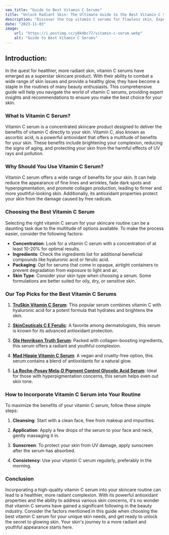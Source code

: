 ```yaml
---
seo_title: "Guide to Best Vitamin C Serums"
title: "Unlock Radiant Skin: The Ultimate Guide to the Best Vitamin C Serums"
description: "Discover the top vitamin C serums for flawless skin. Expert insights and recommendations for a radiant complexion."
date: "2023-11-03"
image:
    url: "https://i.postimg.cc/y8kHbc77/vitamin-c-serum.webp"
    alt: "Guide to Best Vitamin C Serums"
---
```


## Introduction:

In the quest for healthier, more radiant skin, vitamin C serums have emerged as a superstar skincare product. With their ability to combat a wide range of skin issues and provide a healthy glow, they have become a staple in the routines of many beauty enthusiasts. This comprehensive guide will help you navigate the world of vitamin C serums, providing expert insights and recommendations to ensure you make the best choice for your skin.

### What Is Vitamin C Serum?
Vitamin C serum is a concentrated skincare product designed to deliver the benefits of vitamin C directly to your skin. Vitamin C, also known as ascorbic acid, is a powerful antioxidant that offers a multitude of benefits for your skin. These benefits include brightening your complexion, reducing the signs of aging, and protecting your skin from the harmful effects of UV rays and pollution.

### Why Should You Use Vitamin C Serum?
Vitamin C serum offers a wide range of benefits for your skin. It can help reduce the appearance of fine lines and wrinkles, fade dark spots and hyperpigmentation, and promote collagen production, leading to firmer and more youthful-looking skin. Additionally, its antioxidant properties protect your skin from the damage caused by free radicals.

### Choosing the Best Vitamin C Serum
Selecting the right vitamin C serum for your skincare routine can be a daunting task due to the multitude of options available. To make the process easier, consider the following factors:

* **Concentration**: Look for a vitamin C serum with a concentration of at least 10-20% for optimal results.
* **Ingredients**: Check the ingredients list for additional beneficial compounds like hyaluronic acid or ferulic acid.
* **Packaging**: Opt for serums that come in opaque, airtight containers to prevent degradation from exposure to light and air.
* **Skin Type**: Consider your skin type when choosing a serum. Some formulations are better suited for oily, dry, or sensitive skin.

### Our Top Picks for the Best Vitamin C Serums
1. [**TruSkin Vitamin C Serum**](https://www.amazon.ae/TruSkin-Vitamin-Serum-Hyaluronic-Brightening/dp/B01M4MCUAF/): This popular serum combines vitamin C with hyaluronic acid for a potent formula that hydrates and brightens the skin.

2. [**SkinCeuticals C E Ferulic**](https://www.amazon.in/Skinceuticals-Ferulic-30-Ml-Fl-oz/dp/B001CJJ5SQ): A favorite among dermatologists, this serum is known for its advanced antioxidant protection.

3. [**Ole Henriksen Truth Serum**](https://www.amazon.in/HENRIKSEN-Truth-Collagen-boosted-True-C/dp/B06ZYPYFGV): Packed with collagen-boosting ingredients, this serum offers a radiant and youthful complexion.

4. [**Mad Hippie Vitamin C Serum**](https://www.amazon.in/Mad-Hippie-Vitamin-Serum-milliliters/dp/B00D8GKC2Y): A vegan and cruelty-free option, this serum contains a blend of antioxidants for a natural glow.

5. [**La Roche-Posay Mela-D Pigment Control Glycolic Acid Serum**](https://www.amazon.in/Roche-Posay-Pigment-Control-1-01oz/dp/B005IXGA6C): Ideal for those with hyperpigmentation concerns, this serum helps even out skin tone.

### How to Incorporate Vitamin C Serum into Your Routine
To maximize the benefits of your vitamin C serum, follow these simple steps:

1. **Cleansing**: Start with a clean face, free from makeup and impurities.

2. **Application**: Apply a few drops of the serum to your face and neck, gently massaging it in.

3. **Sunscreen**: To protect your skin from UV damage, apply sunscreen after the serum has absorbed.

4. **Consistency**: Use your vitamin C serum regularly, preferably in the morning.

### Conclusion
Incorporating a high-quality vitamin C serum into your skincare routine can lead to a healthier, more radiant complexion. With its powerful antioxidant properties and the ability to address various skin concerns, it's no wonder that vitamin C serums have gained a significant following in the beauty industry. Consider the factors mentioned in this guide when choosing the best vitamin C serum for your unique skin needs, and get ready to unlock the secret to glowing skin. Your skin's journey to a more radiant and youthful appearance starts here.